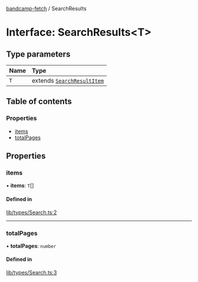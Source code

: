 [bandcamp-fetch](../README.md) / SearchResults

# Interface: SearchResults<T\>

## Type parameters

| Name | Type |
| :------ | :------ |
| `T` | extends [`SearchResultItem`](SearchResultItem.md) |

## Table of contents

### Properties

- [items](SearchResults.md#items)
- [totalPages](SearchResults.md#totalpages)

## Properties

### items

• **items**: `T`[]

#### Defined in

[lib/types/Search.ts:2](https://github.com/patrickkfkan/bandcamp-fetch/blob/19ec315/src/lib/types/Search.ts#L2)

___

### totalPages

• **totalPages**: `number`

#### Defined in

[lib/types/Search.ts:3](https://github.com/patrickkfkan/bandcamp-fetch/blob/19ec315/src/lib/types/Search.ts#L3)
